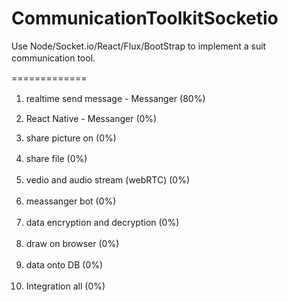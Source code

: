 # CommunicationToolkitSocketio
Use Node/Socket.io/React/Flux/BootStrap to implement a suit communication tool.　　

=============
1. realtime send message - Messanger (80%)　　

2. React Native - Messanger (0%)

2. share picture on (0%)  

3. share file (0%)　　

4. vedio and audio stream (webRTC) (0%)　　

5. meassanger bot (0%)　　

6. data encryption and decryption (0%)　　

7. draw on browser (0%)　　

8. data onto DB (0%)　　

9. Integration all (0%)　　


